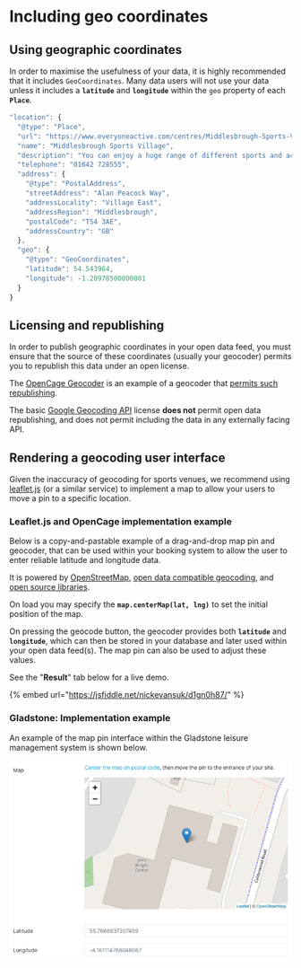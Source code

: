 # Including geo coordinates

## Using geographic coordinates

In order to maximise the usefulness of your data, it is highly recommended that it includes `GeoCoordinates`. Many data users will not use your data unless it includes a **`latitude`** and **`longitude`** within the `geo` property of each **`Place`**.

```javascript
"location": {
  "@type": "Place",
  "url": "https://www.everyoneactive.com/centres/Middlesbrough-Sports-Village",
  "name": "Middlesbrough Sports Village",
  "description": "You can enjoy a huge range of different sports and activities at Middlesbrough Sports Village. There’s a state-of-the-art gym, a full programme of group exercise classes, indoor badminton sessions and a soft play area for kids. Outside, the Village boasts a full range of athletics facilities, including an eight-lane 400m track, a 10-lane 100m track, as well as four long jump pits. There’s also high jump, hammer throwing, javelin and pole vaulting facilities. The latest addition to the facility is a £1.6m, 250m velodrome, alongside five all-weather outdoor pitches and a skate park for BMX bikes, scooters and inline skaters.",
  "telephone": "01642 728555",
  "address": {
    "@type": "PostalAddress",
    "streetAddress": "Alan Peacock Way",
    "addressLocality": "Village East",
    "addressRegion": "Middlesbrough",
    "postalCode": "TS4 3AE",
    "addressCountry": "GB"
  },
  "geo": {
    "@type": "GeoCoordinates",
    "latitude": 54.543964,
    "longitude": -1.20978500000001
  }
}
```

## Licensing and republishing

In order to publish geographic coordinates in your open data feed, you must ensure that the source of these coordinates \(usually your geocoder\) permits you to republish this data under an open license.

The [OpenCage Geocoder](https://opencagedata.com/) is an example of a geocoder that [permits such republishing](https://opencagedata.com/why-use-open-data).

The basic [Google Geocoding API](https://developers.google.com/maps/documentation/geocoding/policies) license **does not** permit open data republishing, and does not permit including the data in any externally facing API.

## Rendering a geocoding user interface <a id="rendering-the-openactive-activity-list-with-skos-js"></a>

Given the inaccuracy of geocoding for sports venues, we recommend using [leaflet.js](https://leafletjs.com/) \(or a similar service\) to implement a map to allow your users to move a pin to a specific location.

### Leaflet.js and OpenCage implementation example <a id="activity-list-dropdown-implementation-example"></a>

Below is a copy-and-pastable example of a drag-and-drop map pin and geocoder, that can be used within your booking system to allow the user to enter reliable latitude and longitude data.‌

It is powered by [OpenStreetMap](https://www.openstreetmap.org/), [open data compatible geocoding](https://opencagedata.com/), and [open source libraries](https://leafletjs.com/).

On load you may specify the **`map.centerMap(lat, lng)`** to set the initial position of the map.‌

On pressing the geocode button, the geocoder provides both **`latitude`** and **`longitude`**, which can then be stored in your database and later used within your open data feed\(s\).‌ The map pin can also be used to adjust these values.

See the "**Result**" tab below for a live demo.

{% embed url="https://jsfiddle.net/nickevansuk/d1gn0h87/" %}

### Gladstone: Implementation example

An example of the map pin interface within the Gladstone leisure management system is shown below.

![Screenshot of the drag-and-drop map pin within the Gladstone system](../.gitbook/assets/screenshot-2020-05-05-at-18.11.42.png)

